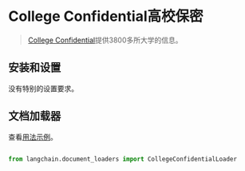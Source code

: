 # College Confidential高校保密


>[College Confidential](https://www.collegeconfidential.com/)提供3800多所大学的信息。



## 安装和设置



没有特别的设置要求。





## 文档加载器



查看[用法示例](../modules/indexes/document_loaders/examples/college_confidential.ipynb)。



```python

from langchain.document_loaders import CollegeConfidentialLoader

```

